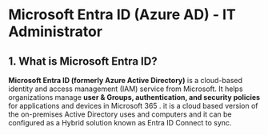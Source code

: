 # Microsoft Entra ID (Azure AD) - IT Administrator

## 1. What is Microsoft Entra ID?

**Microsoft Entra ID (formerly Azure Active Directory)** is a cloud-based identity and access management (IAM) service from Microsoft. It helps organizations manage **user & Groups, authentication, and security policies** for applications and devices in Microsoft 365 . it is a cloud based version of the on-premises Active Directory uses and computers and it can be configured as a Hybrid solution known as Entra ID Connect to sync.

